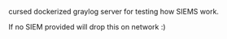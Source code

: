 cursed dockerized graylog server for testing how SIEMS work. 

If no SIEM provided will drop this on network :)